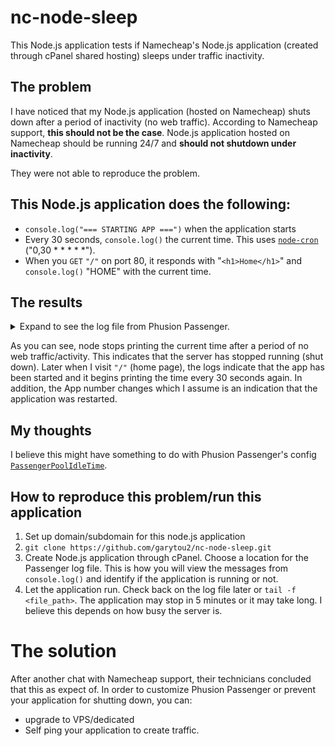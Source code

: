 # nc-node-sleep

This Node.js application tests if Namecheap's Node.js application (created through cPanel shared hosting) sleeps under traffic inactivity.

## The problem

I have noticed that my Node.js application (hosted on Namecheap) shuts down after a period of inactivity (no web traffic). According to Namecheap support, **this should not be the case**. Node.js application hosted on Namecheap should be running 24/7 and **should not shutdown under inactivity**.

They were not able to reproduce the problem.

## This Node.js application does the following:

- `console.log("=== STARTING APP ===")` when the application starts
- Every 30 seconds, `console.log()` the current time. This uses [`node-cron`](https://www.npmjs.com/package/node-cron) ("0,30 \* \* \* \* \*").
- When you `GET` `"/"` on port 80, it responds with "`<h1>Home</h1>`" and `console.log()` "HOME" with the current time.

## The results

<details>
<summary>Expand to see the log file from Phusion Passenger.</summary>

```log
App 806560 output: === STARTING APP ===
App 806560 output: Current time: 8/8/2020, 6:14:55 AM
App 806560 output: listening on port 80
App 806560 output:
App 806560 output:
App 806560 output:
App 806560 output: HOME: 8/8/2020, 6:14:55 AM
App 806560 output:
App 806560 output: 8/8/2020, 6:15:00 AM
App 806560 output: 8/8/2020, 6:15:30 AM
App 806560 output: 8/8/2020, 6:16:00 AM
App 806560 output: 8/8/2020, 6:16:30 AM
App 806560 output: 8/8/2020, 6:17:00 AM
App 806560 output: 8/8/2020, 6:17:30 AM
App 806560 output: 8/8/2020, 6:18:00 AM
App 806560 output: 8/8/2020, 6:18:30 AM
App 806560 output: 8/8/2020, 6:19:00 AM
App 806560 output: 8/8/2020, 6:19:30 AM
App 806560 output: 8/8/2020, 6:20:00 AM
App 806560 output: 8/8/2020, 6:20:30 AM
App 806560 output: 8/8/2020, 6:21:00 AM
App 806560 output: 8/8/2020, 6:21:30 AM
App 806560 output: 8/8/2020, 6:22:00 AM
App 806560 output: 8/8/2020, 6:22:30 AM
App 806560 output: 8/8/2020, 6:23:00 AM
App 806560 output: 8/8/2020, 6:23:30 AM
App 806560 output: 8/8/2020, 6:24:00 AM
App 806560 output: 8/8/2020, 6:24:30 AM
App 806560 output: 8/8/2020, 6:25:00 AM
App 806560 output: 8/8/2020, 6:25:30 AM
App 806560 output: 8/8/2020, 6:26:00 AM
App 806560 output: 8/8/2020, 6:26:30 AM
App 806560 output: 8/8/2020, 6:27:00 AM
App 806560 output: 8/8/2020, 6:27:30 AM
App 806560 output: 8/8/2020, 6:28:00 AM
App 806560 output: 8/8/2020, 6:28:30 AM
App 806560 output: 8/8/2020, 6:29:00 AM
App 806560 output: 8/8/2020, 6:29:30 AM
App 806560 output: 8/8/2020, 6:30:00 AM
App 806560 output: 8/8/2020, 6:30:30 AM
App 806560 output: 8/8/2020, 6:31:00 AM
App 806560 output: 8/8/2020, 6:31:30 AM
App 806560 output: 8/8/2020, 6:32:00 AM
App 806560 output: 8/8/2020, 6:32:30 AM
App 806560 output: 8/8/2020, 6:33:00 AM
App 806560 output: 8/8/2020, 6:33:30 AM
App 806560 output: 8/8/2020, 6:34:00 AM
App 806560 output: 8/8/2020, 6:34:30 AM
App 806560 output: 8/8/2020, 6:35:00 AM
App 806560 output:
App 806560 output: HOME: 8/8/2020, 6:35:27 AM
App 806560 output:
App 806560 output: 8/8/2020, 6:35:30 AM
App 806560 output: 8/8/2020, 6:36:00 AM
App 806560 output: 8/8/2020, 6:36:30 AM
App 806560 output: 8/8/2020, 6:37:00 AM
App 806560 output: 8/8/2020, 6:37:30 AM
App 806560 output: 8/8/2020, 6:38:00 AM
App 806560 output: 8/8/2020, 6:38:30 AM
App 806560 output: 8/8/2020, 6:39:00 AM
App 806560 output: 8/8/2020, 6:39:30 AM
App 806560 output: 8/8/2020, 6:40:00 AM
App 806560 output: 8/8/2020, 6:40:30 AM
App 806560 output: 8/8/2020, 6:41:00 AM
App 806560 output: 8/8/2020, 6:41:30 AM
App 806560 output: 8/8/2020, 6:42:00 AM
App 806560 output: 8/8/2020, 6:42:30 AM
App 806560 output: 8/8/2020, 6:43:00 AM
App 806560 output: 8/8/2020, 6:43:30 AM
App 806560 output: 8/8/2020, 6:44:00 AM
App 806560 output: 8/8/2020, 6:44:30 AM
App 806560 output: 8/8/2020, 6:45:00 AM
App 806560 output: 8/8/2020, 6:45:30 AM
App 806560 output: 8/8/2020, 6:46:00 AM
App 806560 output: 8/8/2020, 6:46:30 AM
App 806560 output: 8/8/2020, 6:47:00 AM
App 806560 output: 8/8/2020, 6:47:30 AM
App 806560 output: 8/8/2020, 6:48:00 AM
App 806560 output: 8/8/2020, 6:48:30 AM
App 806560 output: 8/8/2020, 6:49:00 AM
App 806560 output: 8/8/2020, 6:49:30 AM
App 806560 output: 8/8/2020, 6:50:00 AM
App 806560 output: 8/8/2020, 6:50:30 AM
App 806560 output: 8/8/2020, 6:51:00 AM
App 806560 output: 8/8/2020, 6:51:30 AM
App 806560 output: 8/8/2020, 6:52:00 AM
App 806560 output: 8/8/2020, 6:52:30 AM
App 806560 output: 8/8/2020, 6:53:00 AM
App 806560 output: 8/8/2020, 6:53:30 AM
App 806560 output: 8/8/2020, 6:54:00 AM
App 806560 output: 8/8/2020, 6:54:30 AM
App 806560 output: 8/8/2020, 6:55:00 AM
App 806560 output: 8/8/2020, 6:55:30 AM
App 806560 output: 8/8/2020, 6:56:00 AM
App 806560 output: 8/8/2020, 6:56:30 AM
App 806560 output: 8/8/2020, 6:57:00 AM
App 806560 output: 8/8/2020, 6:57:30 AM
App 806560 output: 8/8/2020, 6:58:00 AM
App 806560 output: 8/8/2020, 6:58:30 AM
App 806560 output: 8/8/2020, 6:59:00 AM
App 806560 output: 8/8/2020, 6:59:30 AM
App 806560 output: 8/8/2020, 7:00:00 AM
App 806560 output: 8/8/2020, 7:00:30 AM
App 15251 output:
App 15251 output:
App 15251 output:
App 15251 output: === STARTING APP ===
App 15251 output: Current time: 8/8/2020, 6:45:50 PM
App 15251 output: listening on port 80
App 15251 output:
App 15251 output:
App 15251 output:
App 15251 output: HOME: 8/8/2020, 6:45:50 PM
App 15251 output:
App 15251 output: 8/8/2020, 6:46:00 PM
App 15251 output: 8/8/2020, 6:46:30 PM
```

_log file located at `/home/garytou2/logs/nc.garytou.com/restart2_passenger.log`_

</details>

As you can see, node stops printing the current time after a period of no web traffic/activity. This indicates that the server has stopped running (shut down). Later when I visit `"/"` (home page), the logs indicate that the app has been started and it begins printing the time every 30 seconds again. In addition, the App number changes which I assume is an indication that the application was restarted.

## My thoughts

I believe this might have something to do with Phusion Passenger's config [`PassengerPoolIdleTime`](https://www.phusionpassenger.com/library/config/apache/reference/#passengerpoolidletime).

## How to reproduce this problem/run this application

1. Set up domain/subdomain for this node.js application
2. `git clone https://github.com/garytou2/nc-node-sleep.git`
3. Create Node.js application through cPanel. Choose a location for the Passenger log file. This is how you will view the messages from `console.log()` and identify if the application is running or not.
4. Let the application run. Check back on the log file later or `tail -f <file_path>`. The application may stop in 5 minutes or it may take long. I believe this depends on how busy the server is.

# The solution

After another chat with Namecheap support, their technicians concluded that this as expect of. In order to customize Phusion Passenger or prevent your application for shutting down, you can:

- upgrade to VPS/dedicated
- Self ping your application to create traffic.
